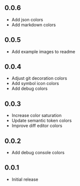 ## 0.0.6
- Add json colors
- Add markdown colors

## 0.0.5
- Add example images to readme

## 0.0.4
- Adjust git decoration colors
- Add symbol icon colors
- Add debug colors

## 0.0.3
- Increase color saturation
- Update semantic token colors
- Improve diff editor colors

## 0.0.2
- Add debug console colors

## 0.0.1
- Initial release
